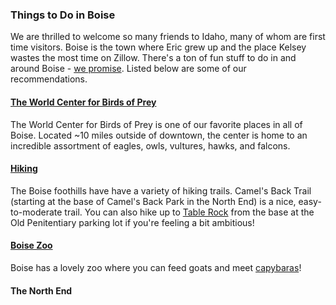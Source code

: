 ### Things to Do in Boise

We are thrilled to welcome so many friends to Idaho, many of whom are first time visitors. Boise is the town where
Eric grew up and the place Kelsey wastes the most time on Zillow. There's a ton of fun stuff to do in and around Boise - 
[we promise](http://www.seattletimes.com/life/travel/urban-hip-boise-defies-potato-jokes-and-other-idaho-stereotypes/).
Listed below are some of our recommendations.

#### [The World Center for Birds of Prey](http://www.peregrinefund.org/vmic)  
The World Center for Birds of Prey is one of our favorite places in all of Boise. Located ~10 miles outside of downtown, the 
center is home to an incredible assortment of eagles, owls, vultures, hawks, and falcons. 


#### [Hiking](http://www.ridgetorivers.org/)  
The Boise foothills have have a variety of hiking trails. Camel's Back Trail (starting at the base of Camel's Back Park 
in the North End) is a nice, easy-to-moderate trail. You can also hike up to [Table Rock](https://en.wikipedia.org/wiki/Table_Rock_(Ada_County,_Idaho)) 
from the base at the Old Penitentiary parking lot if you're feeling a bit ambitious!


#### [Boise Zoo](http://zooboise.org/)  
Boise has a lovely zoo where you can feed goats and meet [capybaras](http://www.zooborns.com/.a/6a010535647bf3970b01a3fd3d706c970b-800wi)!

#### The North End  

